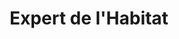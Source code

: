 ---
title: "Expert de l'Habitat"
url: /montigny-les-cormeilles/expert-de-lhabitat/
shop: cuisine
---